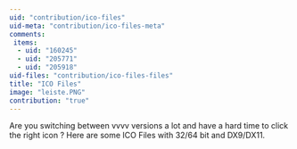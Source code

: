 ```yaml
---
uid: "contribution/ico-files"
uid-meta: "contribution/ico-files-meta"
comments: 
 items: 
  - uid: "160245"
  - uid: "205771"
  - uid: "205918"
uid-files: "contribution/ico-files-files"
title: "ICO Files"
image: "leiste.PNG"
contribution: "true"
---
```


Are you switching between vvvv versions a lot and have a hard time to click the right icon ? Here are some ICO Files with 32/64 bit and DX9/DX11. 

